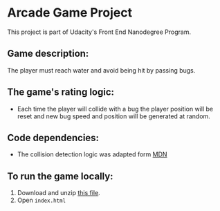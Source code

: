 # Arcade Game Project

This project is part of Udacity's Front End Nanodegree Program.

## Game description:

The player must reach water and avoid being hit by passing bugs.

## The game's rating logic:

+ Each time the player will collide with a bug the player position will be reset and new bug speed and position will be generated at random.

## Code dependencies:

+ The collision detection logic was adapted form [MDN](https://developer.mozilla.org/en-US/docs/Games/Techniques/2D_collision_detection)

## To run the game locally:

1. Download and unzip [this file](https://github.com/3ugen/arcade-game/archive/master.zip).
2. Open `index.html`
